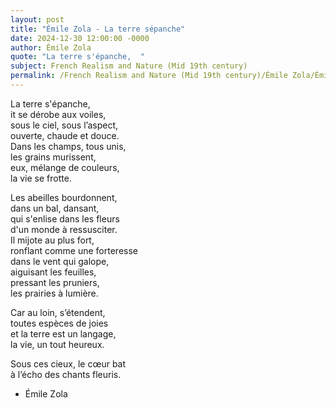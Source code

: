 ```yaml
---
layout: post
title: "Émile Zola - La terre sépanche"
date: 2024-12-30 12:00:00 -0000
author: Émile Zola
quote: "La terre s'épanche,  "
subject: French Realism and Nature (Mid 19th century)
permalink: /French Realism and Nature (Mid 19th century)/Émile Zola/Émile Zola - La terre sépanche
---
```


La terre s'épanche,  
it se dérobe aux voiles,  
sous le ciel, sous l’aspect,  
ouverte, chaude et douce.  
Dans les champs, tous unis,  
les grains murissent,  
eux, mélange de couleurs,  
la vie se frotte.  

Les abeilles bourdonnent,  
dans un bal, dansant,  
qui s'enlise dans les fleurs  
d'un monde à ressusciter.  
Il mijote au plus fort,  
ronflant comme une forteresse  
dans le vent qui galope,  
aiguisant les feuilles,  
pressant les pruniers,  
les prairies à lumière.  

Car au loin, s’étendent,  
toutes espèces de joies  
et la terre est un langage,  
la vie, un tout heureux.  

Sous ces cieux, le cœur bat  
à l’écho des chants fleuris.

- Émile Zola
